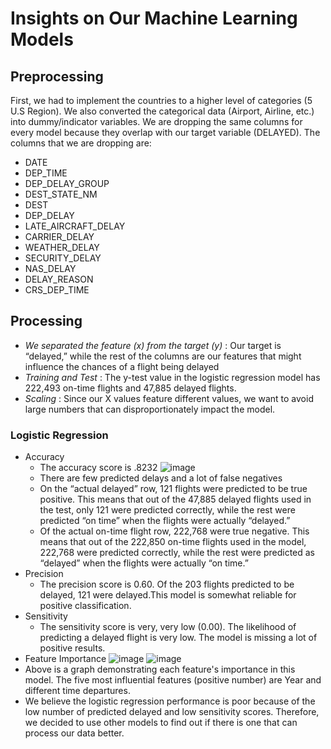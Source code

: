 # Insights on Our Machine Learning Models 
## Preprocessing 
First, we had to implement the countries to a higher level of categories (5 U.S Region). 
We also converted the categorical data (Airport, Airline, etc.) into dummy/indicator variables. 
We are dropping the same columns for every model because they overlap with our target variable (DELAYED). The columns that we are dropping are: 
* DATE 
* DEP_TIME
* DEP_DELAY_GROUP
* DEST_STATE_NM
* DEST
* DEP_DELAY
* LATE_AIRCRAFT_DELAY
* CARRIER_DELAY
* WEATHER_DELAY
* SECURITY_DELAY
* NAS_DELAY
* DELAY_REASON
* CRS_DEP_TIME

## Processing 
* _We separated the feature (x) from the target (y)_ : Our target is “delayed,” while the rest of the columns are our features that might influence the chances of a flight being delayed 
* _Training and Test_ : The y-test value in the logistic regression model has 222,493 on-time flights and 47,885 delayed flights.
* _Scaling_ : Since our X values feature different values, we want to avoid large numbers that can disproportionately impact the model.

### Logistic Regression ###
* Accuracy 
  * The accuracy score is .8232
  ![image](https://user-images.githubusercontent.com/100107588/181672437-4a392186-4f87-438e-8124-e8c7e7a59eb2.png)
  * There are few predicted delays and a lot of false negatives
  * On the “actual delayed” row, 121 flights were predicted to be true positive. This means that out of the 47,885 delayed flights used in the test, only 121 were predicted correctly, while the rest were predicted “on time” when the flights were actually “delayed.”
  * Of the actual on-time flight row, 222,768 were true negative. This means that out of the 222,850 on-time flights used in the model, 222,768 were predicted correctly, while the rest were predicted as “delayed” when the flights were actually “on time.” 
* Precision 
  * The precision score is 0.60. Of the 203 flights predicted to be delayed, 121 were delayed.This model is somewhat reliable for positive classification. 
* Sensitivity
  * The sensitivity score is very, very low (0.00). The likelihood of predicting a delayed flight is very low. The model is missing a lot of positive results. 
* Feature Importance 
![image](https://user-images.githubusercontent.com/100107588/181672475-984983d3-187a-4cc3-a440-882ed8d1729e.png)
![image](https://user-images.githubusercontent.com/100107588/181672503-f48748f1-21fc-4d67-9949-397aae8392be.png)
* Above is a graph demonstrating each feature's importance in this model. The five most influential features (positive number) are Year and different time departures.  
* We believe the logistic regression performance is poor because of the low number of predicted delayed and low sensitivity scores. Therefore, we decided to use other models to find out if there is one that can process our data better. 




